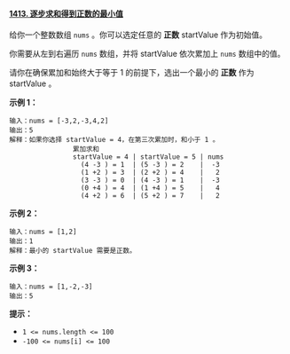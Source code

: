 ﻿#### [1413\. 逐步求和得到正数的最小值](https://leetcode.cn/problems/minimum-value-to-get-positive-step-by-step-sum/)

给你一个整数数组 `nums` 。你可以选定任意的 **正数** startValue 作为初始值。

你需要从左到右遍历 `nums` 数组，并将 startValue 依次累加上 `nums` 数组中的值。

请你在确保累加和始终大于等于 1 的前提下，选出一个最小的 **正数** 作为 startValue 。

**示例 1：**

```
输入：nums = [-3,2,-3,4,2]
输出：5
解释：如果你选择 startValue = 4，在第三次累加时，和小于 1 。
                累加求和
                startValue = 4 | startValue = 5 | nums
                  (4 -3 ) = 1  | (5 -3 ) = 2    |  -3
                  (1 +2 ) = 3  | (2 +2 ) = 4    |   2
                  (3 -3 ) = 0  | (4 -3 ) = 1    |  -3
                  (0 +4 ) = 4  | (1 +4 ) = 5    |   4
                  (4 +2 ) = 6  | (5 +2 ) = 7    |   2

```

**示例 2：**

```
输入：nums = [1,2]
输出：1
解释：最小的 startValue 需要是正数。

```

**示例 3：**

```
输入：nums = [1,-2,-3]
输出：5

```

**提示：**

-   `1 <= nums.length <= 100`
-   `-100 <= nums[i] <= 100`
